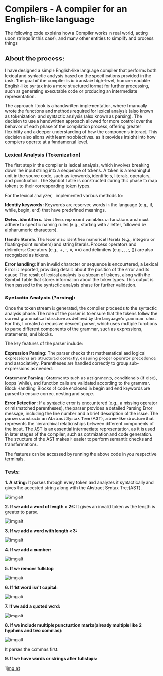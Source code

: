 
# Compilers - A compiler for an English-like language

The following code explains how a Compiler works in real world, acting upon strings(in this case), and many other entities to simplify and process things.

## About the process:

I have designed a simple English-like language compiler that performs both lexical and syntactic analysis based on the specifications provided in the task. The goal of the compiler is to translate high-level, human-readable English-like syntax into a more structured format for further processing, such as generating executable code or producing an intermediate representation.

The approach I took is a handwritten implementation, where I manually wrote the functions and methods required for lexical analysis (also known as tokenization) and syntactic analysis (also known as parsing). The decision to use a handwritten approach allowed for more control over the behavior of each phase of the compilation process, offering greater flexibility and a deeper understanding of how the components interact. This decision also aligns with learning objectives, as it provides insight into how compilers operate at a fundamental level.

### Lexical Analysis (Tokenization)
The first step in the compiler is lexical analysis, which involves breaking down the input string into a sequence of tokens. A token is a meaningful unit in the source code, such as keywords, identifiers, literals, operators, and punctuation. The Symbol Table is constructed during this phase to map tokens to their corresponding token types.

For the lexical analyzer, I implemented various methods to:

**Identify keywords:** Keywords are reserved words in the language (e.g., if, while, begin, end) that have predefined meanings.

**Detect identifiers**: Identifiers represent variables or functions and must adhere to specific naming rules (e.g., starting with a letter, followed by alphanumeric characters).

**Handle literals**: The lexer also identifies numerical literals (e.g., integers or floating-point numbers) and string literals.
Process operators and delimiters: Operators (e.g., +, -, =, ==) and delimiters (e.g., ,, ;, ()) are also recognized as tokens.

**Error handling**: If an invalid character or sequence is encountered, a Lexical Error is reported, providing details about the position of the error and its cause.
The result of lexical analysis is a stream of tokens, along with the Symbol Table that stores information about the token types. This output is then passed to the syntactic analysis phase for further validation.

### Syntactic Analysis (Parsing):
Once the token stream is generated, the compiler proceeds to the syntactic analysis phase. The role of the parser is to ensure that the tokens follow the correct grammatical structure as defined by the language's grammar rules. For this, I created a recursive descent parser, which uses multiple functions to parse different components of the grammar, such as expressions, statements, and blocks.

The key features of the parser include:

**Expression Parsing:** The parser checks that mathematical and logical expressions are structured correctly, ensuring proper operator precedence and associativity. Parentheses are handled correctly to group sub-expressions as needed.

**Statement Parsing:** Statements such as assignments, conditionals (if-else), loops (while), and function calls are validated according to the grammar.
Block Handling: Blocks of code enclosed in begin and end keywords are parsed to ensure correct nesting and scope.

**Error Detection:** If a syntactic error is encountered (e.g., a missing operator or mismatched parentheses), the parser provides a detailed Parsing Error message, including the line number and a brief description of the issue.
The parser constructs an Abstract Syntax Tree (AST), a tree-like structure that represents the hierarchical relationships between different components of the input. The AST is an essential intermediate representation, as it is used in later stages of the compiler, such as optimization and code generation. The structure of the AST makes it easier to perform semantic checks and transformations.

The features can be accessed by running the above code in you respective terminals.

### Tests:
**1. A string:**
 It parses through every token and analyzes it syntactically and gives the accepted string along with the Abstract Syntax Tree(AST).

![img alt](https://github.com/amoghagain/Compilers/blob/cfb4bdb7c0da0a8093c763badff2ad180a25db70/comp1.PNG)

**2. If we add a word of length > 26:**
It gives an invalid token as the length is greater to parse.

![img alt](https://github.com/amoghagain/Compilers/blob/f407776c212af539263f3787b51da287e7c56c32/comp5.PNG)


**3. If we add a word with length < 3:**

![img alt](https://github.com/amoghagain/Compilers/blob/1a83c872430b329ef5df256a8516e87d2e7b6d3d/comp2.PNG)

**4. If we add a number:**

![img alt](https://github.com/amoghagain/Compilers/blob/c05d9616e2b4558213ec2fb82e9d452f9a5ecdbb/comp3.PNG)

**5. If we remove fullstop:**

![img alt](https://github.com/amoghagain/Compilers/blob/fe4b8970ad76c007dfbf7a1314e6e19350273315/comp7.PNG)

**6. If 1st word isn't capital:**

![img alt](https://github.com/amoghagain/Compilers/blob/7eabf8d862a22099ca43c566ccd597e9900fb8fc/comp6.PNG)

**7. If we add a quoted word:**

![img alt](https://github.com/amoghagain/Compilers/blob/13ac9d4fa581fed5b917278c2f8b107b85e2de4e/comp4.PNG)

**8. If we include multiple punctuation marks(already multiple like 2 hyphens and two commas):**

![img alt](https://github.com/amoghagain/Compilers/blob/e80dd63b28131186f13012ce79b3fcb3da1fa45a/comp9.PNG)

It parses the commas first.

**9. If we have words or strings after fullstops:**

1[img alt](https://github.com/amoghagain/Compilers/blob/245f0d511a3e577beb62d8e0647d7c5b727cdb1d/comp10.PNG)
